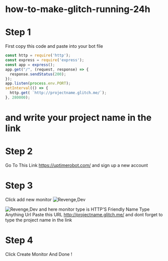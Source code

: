 # how-to-make-glitch-running-24h
# Step 1
First copy this code and paste into your bot file
```js
const http = require('http');
const express = require('express');
const app = express();
app.get("/", (request, response) => {
  response.sendStatus(200);
});
app.listen(process.env.PORT);
setInterval(() => {
  http.get( `http://projectname.glitch.me/`);
}, 280000);
```
and write your project name in the link
=======

# Step 2
Go To This Link
https://uptimerobot.com/
and sign up a new account

# Step 3
Click add new monitor
![Revenge,Dev](https://image.prntscr.com/image/8vdjvkqgSMKMUX1eDK0oPg.png)

![Revenge,Dev](https://cdn.discordapp.com/attachments/572499129281019904/578588148880113685/download.png)
and here monitor type is HTTP'S
Friendly Name Type Anything
Url Paste this URL http://projectname.glitch.me/
and dont forget to type the project name in the link

# Step 4
Click Create Monitor
And Done !
